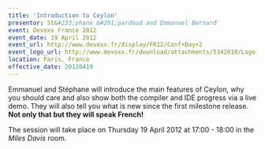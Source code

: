 ```yaml
---
title: 'Introduction to Ceylon'
presentor: St&#233;phane &#201;pardaud and Emmanuel Bernard
event: Devoxx France 2012
event_date: 19 April 2012
event_url: http://www.devoxx.fr/display/FR12/Conf+Day+2
event_logo_url: http://www.devoxx.fr/download/attachments/5342010/Logo-Devoxx-France-seul.png
location: Paris, France
effective_date: 20120419
---
```

Emmanuel and Stéphane will introduce the main features of Ceylon, why you should care 
and also show both the compiler and IDE progress via a live demo. They will also tell you
what is new since the first milestone release. **Not only that but they will speak French!**

The session will take place on Thursday 19 April 2012 at 17:00 - 18:00 in the _Miles Davis_
room.
